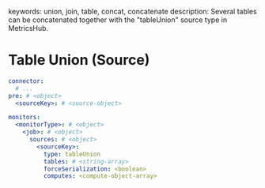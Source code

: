 keywords: union, join, table, concat, concatenate
description: Several tables can be concatenated together with the "tableUnion" source type in MetricsHub.

# Table Union (Source)

```yaml
connector:
  # ...
pre: # <object>
  <sourceKey>: # <source-object>

monitors:
  <monitorType>: # <object>
    <job>: # <object>
      sources: # <object>
        <sourceKey>:
          type: tableUnion
          tables: # <string-array>
          forceSerialization: <boolean>
          computes: <compute-object-array>
```
